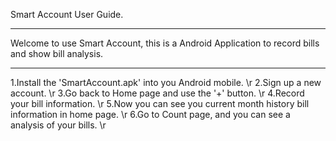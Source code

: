Smart Account User Guide.

-------------------------------------------------------------------------

Welcome to use Smart Account, this is a Android Application to record 
bills and show bill analysis.

-------------------------------------------------------------------------

1.Install the 'SmartAccount.apk' into you Android mobile. \r
2.Sign up a new account. \r
3.Go back to Home page and use the '+' button. \r
4.Record your bill information. \r
5.Now you can see you current month history bill information in home page. \r
6.Go to Count page, and you can see a analysis of your bills. \r